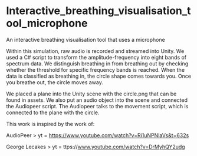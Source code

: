# Interactive_breathing_visualisation_tool_microphone
 An interactive breathing visualisation tool that uses a microphone
 
Within this simulation, raw audio is recorded and streamed into Unity. We used a C# script to transform the amplitude-frequency into eight bands of spectrum data. 
We distinguish breathing in from breathing out by checking whether the threshold for specific frequency bands is reached. When the data is classified as breathing in, the circle shape comes towards you. Once you breathe out, the circle moves away. 

We placed a plane into the Unity scene with the circle.png that can be found in assets. We also put an audio object into the scene and connected the Audiopeer script. The Audiopeer talks to the movement script, which is connected to the plane with the circle. 



This work is inspired by the work of: 

AudioPeer > yt = https://www.youtube.com/watch?v=Ri1uNPNlaVs&t=632s

George Lecakes > yt = ttps://www.youtube.com/watch?v=DrMyhQY2udg

